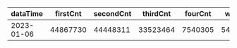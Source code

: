 |dataTime|firstCnt|secondCnt|thirdCnt|fourCnt|winCnt|vrate|wrate|
|-|-|-|-|-|-|-|-|
|2023-01-06|44867730|44448311|33523464|7540305|5486244|88.7%|11.6%|